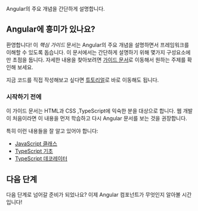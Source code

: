<!--
<docs-decorative-header title="Essentials" imgSrc="adev/src/assets/images/what_is_angular.svg"> <!-- markdownlint-disable-line ->
A short introduction to some of Angular's main concepts.
</docs-decorative-header>
-->
<docs-decorative-header
  title="핵심 가이드"
  imgSrc="adev/src/assets/images/what_is_angular.svg">
Angular의 주요 개념을 간단하게 설명합니다.
</docs-decorative-header>


<!--
## Interested in Angular?
-->
## Angular에 흥미가 있나요?

<!--
Welcome! This _Essentials_ guide explains some of Angular's main concepts, helping you understand what it's like to use the framework. This guide focuses on just a few building blocks as a short introduction. If you're looking for deep, comprehensive documentation, you can navigate to specific _In-depth Guides_ from the [documentation landing page](overview).

If you prefer to immediately start writing some code, you can [skip straight to the hands-on tutorial](tutorials/learn-angular).
-->
환영합니다!
이 _핵심 가이드_ 문서는 Angular의 주요 개념을 설명하면서 프레임워크를 이해할 수 있도록 돕습니다.
이 문서에서는 간단하게 설명하기 위해 몇가지 구성요소에만 초점을 둡니다.
자세한 내용을 찾아보려면 [가이드 문서](overview)로 이동해서 원하는 주제를 확인해 보세요.

지금 코드를 직접 작성해보고 싶다면 [튜토리얼](tutorials/learn-angular)로 바로 이동해도 됩니다.


<!--
### Before you start
-->
### 시작하기 전에

<!--
This site expects that you're familiar with HTML, CSS and TypeScript. If you are totally new to web development, you should seek out some more introductory content before coming back here.

In particular, you should be familiar with the following concepts:

- [JavaScript Classes](https://developer.mozilla.org/docs/Web/JavaScript/Reference/Classes)
- [TypeScript fundamentals](https://www.typescriptlang.org/docs/handbook/typescript-in-5-minutes.html)
- [TypeScript Decorators](https://www.typescriptlang.org/docs/handbook/decorators.html)
-->
이 가이드 문서는 HTML과 CSS ,TypeScript에 익숙한 분을 대상으로 합니다.
웹 개발이 처음이라면 이 내용을 먼저 학습하고 다시 Angular 문서를 보는 것을 권장합니다.

특히 이런 내용들을 잘 알고 있어야 합니다:

- [JavaScript 클래스](https://developer.mozilla.org/docs/Web/JavaScript/Reference/Classes)
- [TypeScript 기초](https://www.typescriptlang.org/docs/handbook/typescript-in-5-minutes.html)
- [TypeScript 데코레이터](https://www.typescriptlang.org/docs/handbook/decorators.html)


<!--
## Next Step
-->
## 다음 단계

<!--
Ready to jump in? It's time to learn about components in Angular!

<docs-pill-row>
  <docs-pill title="Composing with Components" href="essentials/components" />
</docs-pill-row>
-->
다음 단계로 넘어갈 준비가 되었나요?
이제 Angular 컴포넌트가 무엇인지 알아볼 시간입니다!

<docs-pill-row>
  <docs-pill title="컴포넌트 조합하기" href="essentials/components" />
</docs-pill-row>
